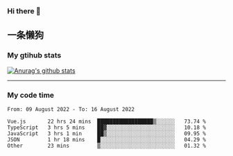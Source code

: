 ### Hi there 👋

## 一条懒狗
<!--
**kiss-me-quickly/kiss-me-quickly** is a ✨ _special_ ✨ repository because its `README.md` (this file) appears on your GitHub profile.

Here are some ideas to get you started:

- 🔭 I’m currently working on ...
- 🌱 I’m currently learning ...
- 👯 I’m looking to collaborate on ...
- 🤔 I’m looking for help with ...
- 💬 Ask me about ...
- 📫 How to reach me: ...
- 😄 Pronouns: ...
- ⚡ Fun fact: ...
-->


### My gtihub stats

[![Anurag's github stats](https://github-readme-stats.vercel.app/api?username=kiss-me-quickly)](https://github.com/anuraghazra/github-readme-stats)

***

### My code time

<!--START_SECTION:waka-->

```text
From: 09 August 2022 - To: 16 August 2022

Vue.js       22 hrs 24 mins  ██████████████████▒░░░░░░   73.74 %
TypeScript   3 hrs 5 mins    ██▓░░░░░░░░░░░░░░░░░░░░░░   10.18 %
JavaScript   3 hrs 1 min     ██▒░░░░░░░░░░░░░░░░░░░░░░   09.95 %
JSON         1 hr 18 mins    █░░░░░░░░░░░░░░░░░░░░░░░░   04.29 %
Other        23 mins         ▒░░░░░░░░░░░░░░░░░░░░░░░░   01.32 %
```

<!--END_SECTION:waka-->
